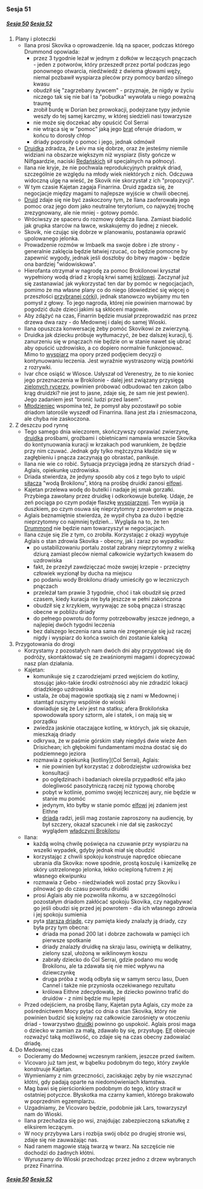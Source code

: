 ### Sesja 51
##### [Sesja 50](#sesja-050) [Sesja 52](#sesja-052)
1. Plany i ploteczki
    - Ilana prosi Skovika o oprowadzenie. Idą na spacer, podczas którego Drummond opowiada:
        - przez 3 tygodnie leżał w jednym z dołków w leczących pnączach - jeden z potworów, który przeszedł przez portal podczas jego ponownego otwarcia, niedźwiedź z dwiema głowami węży, niemal pozbawił wyspiarza pleców przy pomocy bardzo silnego kwasu
        - obudził się "zagrzebany żywcem" - przyznaje, że nigdy w życiu niczego tak się nie bał i ta "pobudka" wywołała u niego poważną traumę
        - zrobił burdę w Dorian bez prowokacji, podejrzane typy jedynie weszły do tej samej karczmy, w której siedzieli nasi towarzysze
        - nie może się doczekać aby opuścić Col Serrai
        - nie wtrąca się w "pomoc" jaką jego [brat](Ivar) oferuje driadom, w końcu to dorosły chłop
        - driady poprosiły o pomoc i jego, jednak odmówił
    - [Druidka](Ilana) zdradza, że Leiv ma się dobrze, oraz że jesteśmy niemile widziani na obszarze większym niż wyspiarz (listy gończe w Nilfgaardzie, naciski [Redańskich](Redania) sił specjalnych na północy).
    - Ilana nie kryje, że nie pochwala reprodukcyjnych praktyk driad, szczególnie ze względu na młody wiek niektórych z nich. Odczuwa widoczną ulgę na wieść, że Skovik nie skorzystał z ich "propozycji".
    - W tym czasie Kajetan zagaja Finarrina. Druid zgadza się, że negocjacje między magami to najlepsze wyjście w chwili obecnej.
    - [Druid](Finarrin) zdaje się nie być zaskoczony tym, że Ilana zaoferowała jego pomoc oraz jego dom jako neutralne terytorium, co najwyżej trochę zrezygnowany, ale nie mniej - gotowy pomóc.
    - Wróciwszy ze spaceru do rozmowy dołącza Ilana. Zamiast biadolić jak grupka starców na ławce, wskakujemy do jednej z niecek. 
    - Skovik, nie czując się dobrze w planowaniu, postanawia oprawić upolowanego jelonka.
    - Prowadzenie rozmów w Imbaelk ma swoje dobre i złe strony - generalnie zaklęcia będzie łatwiej rzucać, co będzie pomocne by zapewnić wygody, jednak jeśli doszłoby do bitwy magów - będzie ona bardziej "widowiskowa".
    - Hierofanta otrzymał w nagrodę za pomoc Brokilonowi kryształ wypełniony wodą driad z kroplą krwi samej [królowej](Eithne). Zaczynał już się zastanawiać jak wykorzystać ten dar by pomóc w negocjacjach, pomimo że ma własne plany co do niego (dowiedzieć się więcej o przeszłości [przybranej córki](Ilana)), jednak stanowczo wybijamy mu ten pomysł z głowy. To jego nagroda, której nie powinien marnować by pogodzić duże dzieci jakimi są skłóceni magowie.
    - Aby zdążyć na czas, Finarrin będzie musiał przeprowadzić nas przez drzewa dwa razy - do Medownej i dalej do samej Wioski.
    - Ilana opuszcza konwersację żeby pomóc Skovikowi ze zwierzyną.
    - Druidka jak dziecku próbuje wytłumaczyć, że bez dalszej kuracji, tj. zanurzeniu się w pnączach nie będzie on w stanie nawet się ubrać aby opuścić uzdrowisko, a co dopiero normalnie funkcjonować. Mimo to [wyspiarz](Skovik) ma opory przed podjęciem decyzji o kontynuowaniu leczenia. Jest wyraźnie wystraszony wizją powtórki z rozrywki.
    - Ivar chce osiąść w Wiosce. Usłyszał od Verenestry, że to nie koniec jego przeznaczenia w Brokilonie - dalej jest związany przysięgą [zielonych rycerzy](#r_rycerze_galawaina), powinien próbować odbudować ten zakon (albo krąg druidzki? nie jest to jasne, zdaje się, że sam nie jest pewien). Jego zadaniem jest "bronić ludzi przed lasem".
    - [Młodzieniec](Ivar) wspomina też, że pomysł aby pozostawił po sobie driadom latorośle wyszedł od Finarrina. Ilana jest zła i zniesmaczona, ale chyba nie zaskoczona.
2. Z deszczu pod rynnę
    - Tego samego dnia wieczorem, skończywszy oprawiać zwierzynę, [druidka](Ilana) prośbami, groźbami i obietnicami namawia wreszcie Skovika do kontynuowania kuracji w krzakach pod warunkiem, że będzie przy nim czuwać. Jednak gdy tylko mężczyzna kładzie się w zagłębieniu i pnącza zaczynają go obrastać, panikuje. 
    - Ilana nie wie co robić. Sytuacja przyciąga jedną ze starszych driad - Aglais, opiekunkę uzdrowiska.
    - Driada stwierdza, że jedyny sposób aby coś z tego było to uśpić [siłacza](Skovik) "wodą Brokilonu", którą na prośbę druidki zanosi [elfowi](Kajetan).
    - Kajetan przelewa wodę do butelki i nadaje jej smak gorzałki. Przybiega zawołany przez druidkę i odkorkowuje butelkę. Udaje, że zeń pociąga po czym podaje flaszkę [wyspiarzowi](Skovik). Ten wypija ją duszkiem, po czym osuwa się nieprzytomny z powrotem w pnącza. 
    - Aglais beznamiętnie stwierdza, że wypił chyba za dużo i będzie nieprzytomny co najmniej tydzień... Wygląda na to, że ten [Drummond](Skovik) nie będzie nam towarzyszył w negocjacjach.
    - Ilana czuje się źle z tym, co zrobiła. Korzystając z okazji wypytuje Aglais o stan zdrowia Skovika - obecny, jak i zaraz po wypadku:
        - po ustabilizowaniu portalu został zabrany nieprzytomny z wielką dziurą zamiast pleców niemal całkowicie wyżartych kwasem do uzdrowiska
        - fakt, że przeżył zawdzięczać może swojej krzepie - przeciętny człowiek wyzionął by ducha na miejscu
        - po podaniu wody Brokilonu driady umieściły go w leczniczych pnączach
        - przeleżał tam prawie 3 tygodnie, choć i tak obudził się przed czasem, kiedy kuracja nie była jeszcze w pełni zakończona
        - obudził się z krzykiem, wyrywając ze sobą pnącza i strasząc obecne w pobliżu driady
        - do pełnego powrotu do formy potrzebowałby jeszcze jednego, a najlepiej dwóch tygodni leczenia
        - bez dalszego leczenia rana sama nie zregeneruje się już raczej nigdy i wyspiarz do końca swoich dni zostanie kaleką
3. Przygotowania do drogi 
    - Korzystamy z pozostałych nam dwóch dni aby przygotować się do podróży, skontaktować się ze zwaśnionymi magami i doprecyzować nasz plan działania.
    - Kajetan:
        - komunikuje się z czarodziejami przed wejściem do kotliny, stosując jako-takie środki ostrożności aby nie zdradzić lokacji driadzkiego uzdrowiska
        - ustala, że obaj magowie spotkają się z nami w Medownej i stamtąd ruszymy wspólnie do wioski
        - dowiaduje się że Leiv jest na statku; afera Brokilońska spowodowała spory sztorm, ale i statek, i on mają się w porządku
        - zwiedza jaskinie otaczające kotlinę, w których, jak się okazuje, mieszkają driady
        - odkrywa, że w paśmie górskim stały niegdyś dwie wieże Aen Drisichean; ich głębokimi fundamentami można dostać się do podziemnego jeziora
        - rozmawia z opiekunką [kotliny](Col Serrai), Aglais:
            - nie powinien był korzystać z dobrodziejstw uzdrowiska bez konsultacji
            - po oględzinach i badaniach określa przypadłość elfa jako dolegliwość pasożytniczą raczej niż typową chorobę
            - pobyt w kotlinie, pomimo swojej leczniczej aury, nie będzie w stanie mu pomóc
            - jedynym, kto byłby w stanie pomóc [elfowi](Kajetan) jej zdaniem jest Eithne
            - [driada](Aglais) radzi, jeśli mag zostanie zaproszony na audiencję, by był szczery, okazał szacunek i nie dał się zaskoczyć wyglądem [władczyni Brokilonu](Eithne)
    - Ilana:
        - każdą wolną chwilę poświęca na czuwanie przy wyspiarzu na wszelki wypadek, gdyby jednak miał się obudzić
        - korzystając z chwili spokoju konstruuje naprędce obiecane ubrania dla Skovika: nowe spodnie, prostą koszulę i kamizelkę ze skóry ustrzelonego jelonka, lekko ocieploną futrem z jej własnego ekwipunku
        - rozmawia z Gebo - niedźwiadek woli zostać przy Skoviku i pilnować go do czasu powrotu druidki
        - prosi Aglais aby nie pozwoliła nikomu, a w szczególności pozostałym driadom zakłócać spokoju Skovika, czy nagabywać go jeśli obudzi się przed jej powrotem - dla ich własnego zdrowia i jej spokoju sumienia
        - pyta [starszą driadę](Aglais), czy pamięta kiedy znalazły ją driady, czy była przy tym obecna:
            - driada ma ponad 200 lat i dobrze zachowała w pamięci ich pierwsze spotkanie
            - driady znalazły druidkę na skraju lasu, owiniętą w delikatny, zielony szal, ułożoną w wiklinowym koszu
            - zabrały dziecko do Col Serrai, gdzie podano mu wodę Brokilonu, ale ta zdawała się nie mieć wpływu na dziewczynkę
            - druga próba z wodą odbyła się w samym sercu lasu, Duen Cannel i także nie przyniosła oczekiwanego rezultatu
            - królowa Eithne zdecydowała, że dziecko powinno trafić do druidów - z nimi będzie mu lepiej
    - Przed odejściem, na prośbę Ilany, Kajetan pyta Aglais, czy może za pośrednictwem Mocy pytać co dnia o stan Skovika, który nie powinien budzić się kolejny raz całkowicie zarośnięty w otoczeniu driad - towarzystwo [druidki](Ilana) powinno go uspokoić. Aglais prosi maga o dziecko w zamian za małą, zdawało by się, przysługę. [Elf](Kajetan) obiecuje rozważyć taką możliwość, co zdaje się na czas obecny zadowalać driadę.
4. Do Medownej czas
    - Docieramy do Medownej wczesnym rankiem, jeszcze przed świtem. 
    - Vicovaro już tam jest, w bąbelku podobnym do tego, który zwykle konstruuje Kajetan.
    - Wymieniamy z nim grzeczności, zaciskając zęby by nie wszczynać kłótni, gdy padają oparte na niedomówieniach kłamstwa. 
    - Mag bawi się pierścionkiem podobnym do tego, który stracił w ostatniej potyczce. Błyskotka ma czarny kamień, którego brakowało w poprzednim egzemplarzu.
    - Uzgadniamy, że Vicovaro będzie, podobnie jak Lars, towarzyszył nam do Wioski.
    - Ilana przechadza się po wsi, znajdując zabezpieczoną szkatułkę z eliksirem leczącym.
    - W nocy przybywa Lars i rozbija swój obóz po drugiej stronie wsi, zdaje się nie zauważając nas.
    - Nad ranem magowie stają twarzą w twarz. Na szczęście nie dochodzi do żadnych kłótni.
    - Wyruszamy do Wioski przechodząc przez jedno z drzew wybranych przez Finarrina.

##### [Sesja 50](#sesja-050) [Sesja 52](#sesja-052)
    
    